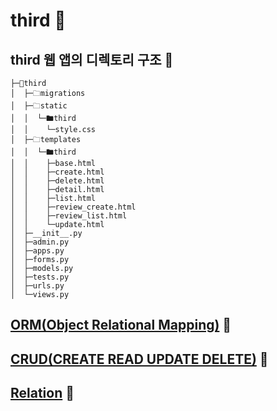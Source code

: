 __third__ 📖
===========
## __third 웹 앱의 디렉토리 구조__ 📖 <br/>
```
├─📁third
│  ├─🗀migrations
│  ├─🗀static
│  │  └─🖿third
│  │    └─style.css
│  ├─🗀templates
│  │  └─🖿third
│  │    ├─base.html
│  │    ├─create.html
│  │    ├─delete.html
│  │    ├─detail.html
│  │    ├─list.html
│  │    ├─review_create.html
│  │    ├─review_list.html
│  │    └─update.html
│  ├─__init__.py
│  ├─admin.py
│  ├─apps.py
│  ├─forms.py
│  ├─models.py
│  ├─tests.py
│  ├─urls.py
│  └─views.py
```

## __[ORM(Object Relational Mapping)](https://github.com/cje1903/Django_Study/blob/master/ORM.md)__ 📖 <br/>

## __[CRUD(CREATE READ UPDATE DELETE)](https://github.com/cje1903/Django_Study/blob/master/CRUD.md)__ 📖 <br/>

## __[Relation](https://github.com/cje1903/Django_Study/blob/master/Realation.md)__ 📖 <br/>
